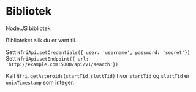 # Bibliotek

Node.JS bibliotek

Biblioteket slik du er vant til.

Sett `NfriApi.setCredentials({ user: 'username', password: 'secret'})`
Sett `NfriApi.setEndpoint({ url: 'http://example.com:5000/api/v1/search'})`

Kall `Nfri.getAsteroids(startTid,sluttTid)` hvor `startTid` og `sluttTid` er `unixTimestamp` som integer.
